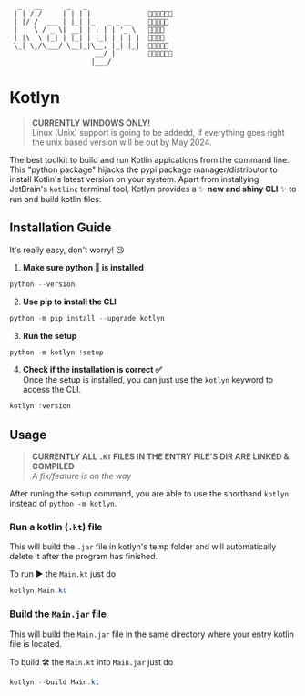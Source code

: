 ```    
  _   __      _   _             
 | | / /     | | | |              💙💙💜💛💛💛
 | |/ /  ___ | |_| |_   _ _ __    🩵💙💛💛💛  
 |    \ / _ \| __| | | | | '_ \   🩷🧡💛💛    
 | |\  \ |_| | |_| | |_| | | | |  🩷🧡🧡💜    
 \_| \_/\___/ \__|_|\__, |_| |_|  🧡🧡🩵💙💜  
                     __/ |        🧡🩵🩵💙💙💜
                    |___/
```
# Kotlyn
> **CURRENTLY WINDOWS ONLY!**<br>
> Linux (Unix) support is going to be addedd, if everything goes right the unix based version will be out by May 2024.<br>

The best toolkit to build and run Kotlin appications from the command line. This "python package" hijacks the pypi package manager/distributor to install Kotlin's latest version on your system. Apart from installying JetBrain's `kotlinc` terminal tool, Kotlyn provides a ✨ **new and shiny CLI** ✨ to run and build kotlin files.


## Installation Guide
It's really easy, don't worry! 😘

1. **Make sure python 🐍 is installed**
```powershell
python --version
```

2. **Use pip to install the CLI**
```powershell
python -m pip install --upgrade kotlyn
```

3. **Run the setup**
```powershell
python -m kotlyn !setup
```

4. **Check if the installation is correct ✅**<br>
Once the setup is installed, you can just use the `kotlyn` keyword to access the CLI.
```powershell
kotlyn !version
```

## Usage
> **CURRENTLY ALL `.KT` FILES IN THE ENTRY FILE'S DIR ARE LINKED & COMPILED** <br>
*A fix/feature is on the way*

After runing the setup command, you are able to use the shorthand `kotlyn` instead of `python -m kotlyn`.

### Run a kotlin (`.kt`) file
This will build the `.jar` file in kotlyn's temp folder and will automatically delete it after the program has finished.

To run ▶️ the `Main.kt`  just do
```powershell
kotlyn Main.kt
```

### Build the `Main.jar` file
This will build the `Main.jar` file in the same directory where your entry kotlin file is located.

To build 🛠️ the `Main.kt` into `Main.jar` just do
```powershell
kotlyn --build Main.kt
```
